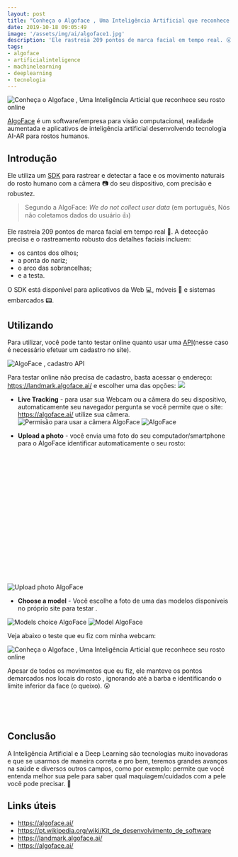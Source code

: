 ```yaml
---
layout: post
title: "Conheça o Algoface , Uma Inteligência Artificial que reconhece seu rosto online"
date: 2019-10-18 09:05:49
image: '/assets/img/ai/algoface1.jpg'
description: 'Ele rastreia 209 pontos de marca facial em tempo real. 😮'
tags:
- algoface
- artificialinteligence
- machinelearning
- deeplearning
- tecnologia
---
```


![Conheça o Algoface , Uma Inteligência Articial que reconhece seu rosto online](/assets/img/ai/algoface1.jpg)

[AlgoFace](https://algoface.ai/) é um software/empresa para visão computacional, realidade aumentada e aplicativos de inteligência artificial desenvolvendo tecnologia AI-AR para rostos humanos.

## Introdução

Ele utiliza um [SDK](https://pt.wikipedia.org/wiki/Kit_de_desenvolvimento_de_software) para rastrear e detectar a face e os movimento naturais do rosto humano com a câmera 📷️ do seu dispositivo, com precisão e robustez. 

> Segundo a AlgoFace: *We do not collect user data* (em português, Nós não coletamos dados do usuário 👍️)

Ele rastreia 209 pontos de marca facial em tempo real 👨️. A detecção precisa e o rastreamento robusto dos detalhes faciais incluem:

- os cantos dos olhos;
- a ponta do nariz;
- o arco das sobrancelhas;
- e a testa.

O SDK está disponível para aplicativos da Web 💻️, móveis 📱️ e sistemas embarcados 📟️.

<!-- RETANGULO LARGO 2 -->
<script async src="//pagead2.googlesyndication.com/pagead/js/adsbygoogle.js"></script>
<ins class="adsbygoogle"
style="display:block; text-align:center;"
data-ad-layout="in-article"
data-ad-format="fluid"
data-ad-client="ca-pub-2838251107855362"
data-ad-slot="8549252987"></ins>
<script>
(adsbygoogle = window.adsbygoogle || []).push({});
</script>

## Utilizando

Para utilizar, você pode tanto testar online quanto usar uma [API](https://api.algoface.ai/)(nesse caso é necessário efetuar um cadastro no site). 

![AlgoFace , cadastro API](/assets/img/ai/algoface5.jpg)

Para testar online não precisa de cadastro, basta acessar o endereço: <https://landmark.algoface.ai/> e escolher uma das opções:
![](/assets/img/ai/algoface3.jpg)
+ **Live Tracking** - para usar sua Webcam ou a câmera do seu dispositivo, automaticamente seu navegador pergunta se você permite que o site: <https://algoface.ai/> utilize sua câmera.
![Permisão para usar a câmera AlgoFace](/assets/img/ai/algoface4.jpg)
![AlgoFace](/assets/img/ai/algoface6.jpg)

+ **Upload a photo** - você envia uma foto do seu computador/smartphone para o AlgoFace identificar automaticamente o seu rosto:

<!-- QUADRADO -->
<script async src="//pagead2.googlesyndication.com/pagead/js/adsbygoogle.js"></script>
<ins class="adsbygoogle"
style="display:inline-block;width:336px;height:280px"
data-ad-client="ca-pub-2838251107855362"
data-ad-slot="5351066970"></ins>
<script>
(adsbygoogle = window.adsbygoogle || []).push({});
</script>

![Upload photo AlgoFace](/assets/img/ai/algoface2.jpg)

+ **Choose a model** - Você escolhe a foto de uma das modelos disponíveis no próprio site para testar .

![Models choice AlgoFace](/assets/img/ai/algoface7.jpg)
![Model AlgoFace](/assets/img/ai/algoface8.jpg)

Veja abaixo o teste que eu fiz com minha webcam:

![Conheça o Algoface , Uma Inteligência Articial que reconhece seu rosto online](/assets/img/ai/algoface.gif)

Apesar de todos os movimentos que eu fiz, ele manteve os pontos demarcados nos locais do rosto , ignorando até a barba e identificando o limite inferior da face (o queixo). 😮

<!-- MINI ANÚNCIO -->
<script async src="//pagead2.googlesyndication.com/pagead/js/adsbygoogle.js"></script>
<!-- Games Root -->
<ins class="adsbygoogle"
style="display:inline-block;width:336px;height:50px"
data-ad-client="ca-pub-2838251107855362"
data-ad-slot="5351066970"></ins>
<script>
(adsbygoogle = window.adsbygoogle || []).push({});
</script>

## Conclusão

A Inteligência Artificial e a Deep Learning são tecnologias muito inovadoras e que se usarmos de maneira correta e pro bem, teremos grandes avanços na saúde e diversos outros campos, como por exemplo: permite que você entenda melhor sua pele para saber qual maquiagem/cuidados com a pele você pode precisar. 🙌️

## Links úteis

+ <https://algoface.ai/>
+ <https://pt.wikipedia.org/wiki/Kit_de_desenvolvimento_de_software>
+ <https://landmark.algoface.ai/>
+ <https://algoface.ai/>
    


